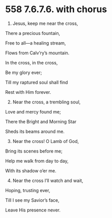 # 558 7.6.7.6. with chorus

1.  Jesus, keep me near the cross,

There a precious fountain,

Free to all—a healing stream,

Flows from Calv’ry’s mountain.

In the cross, in the cross,

Be my glory ever;

Till my raptured soul shall find

Rest with Him forever.

2.  Near the cross, a trembling soul,

Love and mercy found me;

There the Bright and Morning Star

Sheds its beams around me.

3.  Near the cross! O Lamb of God,

Bring its scenes before me;

Help me walk from day to day,

With its shadow o’er me.

4.  Near the cross I’ll watch and wait,

Hoping, trusting ever,

Till I see my Savior’s face,

Leave His presence never.

